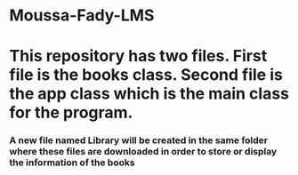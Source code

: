 # Moussa-Fady-LMS
# This repository has two files. First file is the books class. Second file is the app class which is the main class for the program.
### A new file named Library will be created in the same folder where these files are downloaded in order to store or display the information of the books
